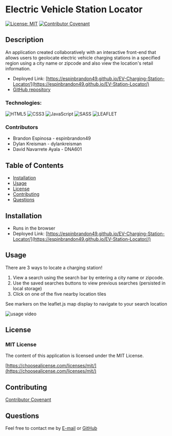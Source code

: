 # Electric Vehicle Station Locator
[![License: MIT](https://img.shields.io/badge/License-MIT-yellow.svg)](https://opensource.org/licenses/MIT)
[![Contributor Covenant](https://img.shields.io/badge/Contributor%20Covenant-2.1-4baaaa.svg)](code_of_conduct.md)

## Description 
An application created collaboratively with an interactive front-end that allows users to geolocate electric vehicle charging stations in a specified region using a city name or zipcode and also view the location's retail information.  

* Deployed Link: [https://espinbrandon49.github.io/EV-Charging-Station-Locator/](https://espinbrandon49.github.io/EV-Station-Locator/)
* [GitHub repository](https://github.com/espinbrandon49/EV-Station-Locator)

### Technologies:
![HTML5](https://img.shields.io/badge/html5-%23E34F26.svg?style=for-the-badge&logo=html5&logoColor=white) ![CSS3](https://img.shields.io/badge/css3-%231572B6.svg?style=for-the-badge&logo=css3&logoColor=white) ![JavaScript](https://img.shields.io/badge/javascript-%23323330.svg?style=for-the-badge&logo=javascript&logoColor=%23F7DF1E) ![SASS](https://img.shields.io/badge/Sass-CC6699?style=for-the-badge&logo=sass&logoColor=white) ![LEAFLET](https://img.shields.io/badge/Leaflet-199900?style=for-the-badge&logo=Leaflet&logoColor=white)


### Contributors
* Brandon Espinosa - espinbrandon49
* Dylan Kreisman - dylankreisman
* David Navarrete Ayala - DNA601

## Table of Contents 
  * [Installation](#installation)
  * [Usage](#usage)
  * [License](#license)
  * [Contributing](#contributing)
  * [Questions](#questions)
  
## Installation
* Runs in the browser
* Deployed Link: [https://espinbrandon49.github.io/EV-Charging-Station-Locator/](https://espinbrandon49.github.io/EV-Station-Locator//)

## Usage 
There are 3 ways to locate a charging station!
1. View a search using the search bar by entering a city name or zipcode.
2. Use the saved searches buttons to view previous searches (persisted in local storage) 
3. Click on one of the five nearby location tiles

See markers on the leaflet.js map display to navigate to your search location

![usage video](./assets/images/EV%20Station%20Locator.gif)

## License 
### MIT License 
The content of this application is licensed under the MIT License. 

[https://choosealicense.com/licenses/mit/](https://choosealicense.com/licenses/mit/) 

## Contributing 

[Contributor Covenant](https://www.contributor-covenant.org/)

## Questions 

Feel free to contact me by [E-mail](mailto:espinbrandon49@gmail.com) or [GitHub](https://github.com/espinbrandon49)